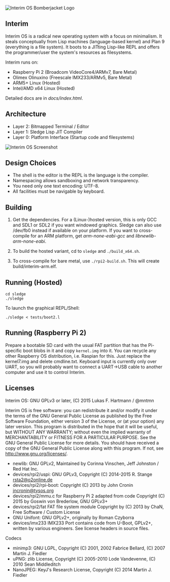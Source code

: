 ![Interim OS Bomberjacket Logo](http://dump.mntmn.com/bjos.png)

Interim
-------

Interim OS is a radical new operating system with a focus on minimalism. It steals conceptually from Lisp machines (language-based kernel) and Plan 9 (everything is a file system). It boots to a JITting Lisp-like REPL and offers the programmer/user the system's resources as filesystems.

Interim runs on:
- Raspberry Pi 2 (Broadcom VideoCore4/ARMv7, Bare Metal)
- Olimex Olinuxino (Freescale IMX233/ARMv5, Bare Metal)
- ARM5+ Linux (Hosted)
- Intel/AMD x64 Linux (Hosted)

Detailed docs are in *docs/index.html*.

Architecture
------------

- Layer 2: Bitmapped Terminal / Editor
- Layer 1: Sledge Lisp JIT Compiler
- Layer 0: Platform Interface (Startup code and filesystems)

![Interim OS Screenshot](http://dump.mntmn.com/interim-paper/illustrations/interim-picture.jpg)

Design Choices
--------------

- The shell is the editor is the REPL is the language is the compiler.
- Namespacing allows sandboxing and network transparency.
- You need only one text encoding: UTF-8.
- All facilities must be navigable by keyboard.

Building
--------

1. Get the dependencies. For a (Linux-)hosted version, this is only GCC and SDL1 or SDL2 if you want windowed graphics. Sledge can also use /dev/fb0 instead if available on your platform. If you want to cross-compile for an ARM platform, get *arm-none-eabi-gcc* and *libnewlib-arm-none-eabi*.

2. To build the hosted variant, cd to ````sledge```` and ````./build_x64.sh````.

3. To cross-compile for bare metal, use ````./rpi2-build.sh````. This will create build/interim-arm.elf.

Running (Hosted)
----------------

    cd sledge
    ./sledge

To launch the graphical REPL/Shell:

    ./sledge < tests/boot2.l

Running (Raspberry Pi 2)
------------------------

Prepare a bootable SD card with the usual FAT partition that has the Pi-specific boot blobs in it and copy ````kernel.img```` into it. You can recycle any other Raspberry OS distribution, i.e. Raspian for this. Just replace the kernel7.img and delete cmdline.txt. Keyboard input is currently only over UART, so you will probably want to connect a UART->USB cable to another computer and use it to control Interim. 

Licenses
--------

Interim OS: GNU GPLv3 or later, (C) 2015 Lukas F. Hartmann / @mntmn

Interim OS is free software: you can redistribute it and/or modify
it under the terms of the GNU General Public License as published by
the Free Software Foundation, either version 3 of the License, or
(at your option) any later version.
This program is distributed in the hope that it will be useful,
but WITHOUT ANY WARRANTY; without even the implied warranty of
MERCHANTABILITY or FITNESS FOR A PARTICULAR PURPOSE.  See the
GNU General Public License for more details.
You should have received a copy of the GNU General Public License
along with this program.  If not, see <http://www.gnu.org/licenses/>.

- newlib: GNU GPLv2, Maintained by Corinna Vinschen, Jeff Johnston / Red Hat Inc.
- devices/rpi2/uspi: GNU GPLv3, Copyright (C) 2014-2015  R. Stange <rsta2@o2online.de>
- devices/rpi2/rpi-boot: Copyright (C) 2013 by John Cronin <jncronin@tysos.org>
- devices/rpi2/mmu.c for Raspberry Pi 2 adapted from code Copyright (C) 2015 by Goswin von Brederlow, GNU GPLv3+
- devices/rpi2/fat FAT file system module Copyright by (C) 2013 by ChaN, Free Software / Custom License
- GNU Unifont: GNU GPLv2+, originally by Roman Czyborra
- devices/imx233 IMX233 Port contains code from U-Boot, GPLv2+, written by various engineers. See license headers in source files.

Codecs

- minimp3: GNU LGPL, Copyright (C) 2001, 2002 Fabrice Bellard, (C) 2007 Martin J. Fiedler
- uPNG: zlib License, Copyright (C) 2005-2010 Lode Vandevenne, (C) 2010 Sean Middleditch
- NanoJPEG: KeyJ's Research License, Copyright (C) 2014 Martin J. Fiedler
